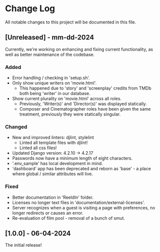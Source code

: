 # Change Log

All notable changes to this project will be documented in this file.

## [Unreleased] - mm-dd-2024

Currently, we're working on enhancing and fixing current functionality, as well as better maintenance of the codebase.

### Added

- Error handling / checking in 'setup.sh'.
- Only show unique writers on 'movie.html'.
  - This happened due to 'story' and 'screenplay' credits from TMDb both being 'writer' in our database.
- Show current plurality on 'movie.html' across all roles.
  - Previously, 'Writer(s)' and 'Director(s)' was displayed statically.
  - Composer and Cinematographer roles have been given the same treatment, previously they were statically singular.

### Changed

- New and improved linters: djlint, stylelint
  - Linted all template files with djlint!
  - Linted all css files!
- Updated Django version: 4.2.10 -> 4.2.17
- Passwords now have a minimum length of eight characters.
- '.env_sample' has local development in mind.
- 'dashboard' app has been deprecated and reborn as 'base' - a place where global / similar attributes will live.

### Fixed

- Better documentation in 'ReeldIn' folder.
- Licenses no longer text files in 'documentation/external-licenses'.
- Server recognizes when a guest is visiting a page with preferences, no longer redirects or causes an error.
- Re-evaluation of film pool - removal of a bunch of smut.

## [1.0.0] - 06-04-2024

The initial release!
